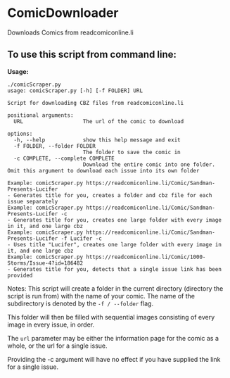 # ComicDownloader

Downloads Comics from readcomiconline.li


## To use this script from command line:

**Usage:**

```shell
./comicScraper.py
usage: comicScraper.py [-h] [-f FOLDER] URL

Script for downloading CBZ files from readcomiconline.li

positional arguments:
  URL                   The url of the comic to download

options:
  -h, --help            show this help message and exit
  -f FOLDER, --folder FOLDER
                        The folder to save the comic in
  -c COMPLETE, --complete COMPLETE
                        Download the entire comic into one folder. Omit this argument to download each issue into its own folder

Example: comicScraper.py https://readcomiconline.li/Comic/Sandman-Presents-Lucifer
- Generates title for you, creates a folder and cbz file for each issue separately
Example: comicScraper.py https://readcomiconline.li/Comic/Sandman-Presents-Lucifer -c
- Generates title for you, creates one large folder with every image in it, and one large cbz
Example: comicScraper.py https://readcomiconline.li/Comic/Sandman-Presents-Lucifer -f Lucifer -c
- Uses title "Lucifer", creates one large folder with every image in it, and one large cbz
Example: comicScraper.py https://readcomiconline.li/Comic/1000-Storms/Issue-4?id=186482 
- Generates title for you, detects that a single issue link has been provided
```

Notes:
This script will create a folder in the current directory (directory the script is run from) with the name of your comic. The name of the subdirectory is denoted by the `-f / --folder` flag.

This folder will then be filled with sequential images consisting of every image in every issue, in order.

The `url` parameter may be either the information page for the comic as a whole, or the url for a single issue.

Providing the -c argument will have no effect if you have supplied the link for a single issue.
